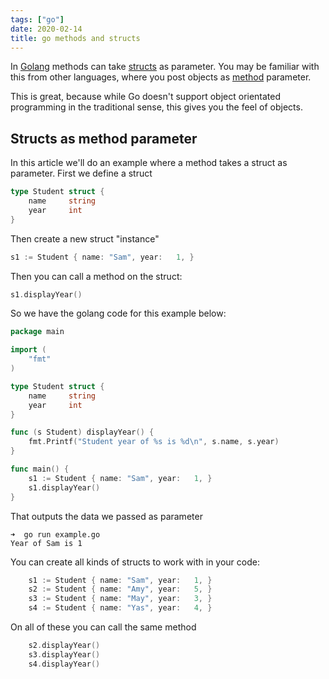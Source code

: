 ```yaml
---
tags: ["go"]
date: 2020-02-14
title: go methods and structs
---
```

In <a href="https://golang.org/">Golang</a> methods can take <a href="https://golangr.com/struct/">structs</a> as parameter. You may be familiar with this from other languages, where you post objects as <a href="https://golangr.com/methods/">method</a> parameter.

This is great, because while Go doesn't support object orientated programming in the traditional sense, this gives you the feel of objects.

## Structs as method parameter

In this article we'll do an example where a method takes a struct as parameter. First we define a struct

```go
type Student struct {
    name     string
    year     int
}
```

Then create a new struct "instance"

```go
s1 := Student { name: "Sam", year:   1, }
```

Then you can call a method on the struct:

```go
s1.displayYear()
```

So we have the golang code for this example below:

```go
package main

import (
    "fmt"
)

type Student struct {
    name     string
    year     int
}

func (s Student) displayYear() {
    fmt.Printf("Student year of %s is %d\n", s.name, s.year)
}

func main() {
    s1 := Student { name: "Sam", year:   1, }
    s1.displayYear()
}
```

That outputs the data we passed as parameter

    ➜  go run example.go
    Year of Sam is 1

You can create all kinds of structs to work with in your code:

```go
    s1 := Student { name: "Sam", year:   1, }
    s2 := Student { name: "Amy", year:   5, }
    s3 := Student { name: "May", year:   3, }
    s4 := Student { name: "Yas", year:   4, }
```

On all of these you can call the same method

```go
    s2.displayYear()
    s3.displayYear()
    s4.displayYear()
```
